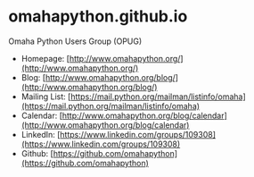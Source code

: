# omahapython.github.io

Omaha Python Users Group (OPUG)

- Homepage: [http://www.omahapython.org/](http://www.omahapython.org/)
- Blog: [http://www.omahapython.org/blog/](http://www.omahapython.org/blog/)
- Mailing List: [https://mail.python.org/mailman/listinfo/omaha](https://mail.python.org/mailman/listinfo/omaha)
- Calendar: [http://www.omahapython.org/blog/calendar](http://www.omahapython.org/blog/calendar)
- LinkedIn: [https://www.linkedin.com/groups/109308](https://www.linkedin.com/groups/109308)
- Github: [https://github.com/omahapython](https://github.com/omahapython)
